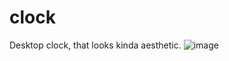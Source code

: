 # clock
Desktop clock, that looks kinda aesthetic.
![image](https://user-images.githubusercontent.com/84245432/231257840-712167fb-bd26-4122-877b-74e83adbd740.png)

